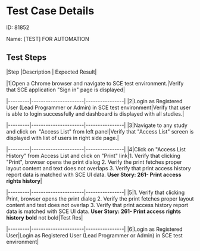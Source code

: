 
# Test Case Details
ID: 81852

Name: [TEST] FOR AUTOMATION
## Test Steps
|Step |Description | Expected Result|

|1|Open a Chrome browser and navigate to SCE test environment.|Verify that SCE application "Sign in" page is displayed|

|---------|----------------------|----------------|
|2|Login as Registered User (Lead Programmer or Admin) in SCE test environment|Verify that user is able to login successfully and dashboard is displayed with all studies.|

 
|---------|----------------------|----------------|
|3|Navigate to any study and click on  "Access List" from left panel|Verify that "Access List" screen is displayed with list of users in right side page.|

 
|---------|----------------------|----------------|
|4|Click on "Access List History" from Access List and click on "Print" link|1\. Verify that clicking "Print", browser opens the print dialog          2. Verify the print fetches proper layout content and text does not overlaps          3\. Verify that print access history report data is matched with SCE UI data.          **User Story: 261- Print access rights history**|

 
|---------|----------------------|----------------|
|5|1\. Verify that clicking Print, browser opens the print dialog      2\. Verify the print fetches proper layout content and text does not overlap      3\. Verify that print access history report data is matched with SCE UI data.      **User Story: 261- Print access rights history** **bold** not bold|Test Res|

 
|---------|----------------------|----------------|
|6|Login as Registered User|Login as Registered User (Lead Programmer or Admin) in SCE test environment|
